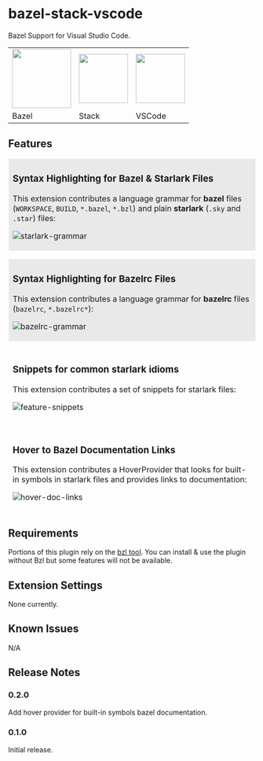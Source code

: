 # bazel-stack-vscode

Bazel Support for Visual Studio Code.

<table><tr>
<td><img src="https://upload.wikimedia.org/wikipedia/en/thumb/7/7d/Bazel_logo.svg/240px-Bazel_logo.svg.png" height="120"/></td>
<td><img src="https://user-images.githubusercontent.com/50580/78734740-486ba400-7906-11ea-89fa-f207544de185.png" height="100"/></td>
<td><img src="https://user-images.githubusercontent.com/29654835/27530004-e789a11e-5a13-11e7-8a34-870da7e678ac.PNG" height="100"/></td>
</tr><tr>
<td>Bazel</td>
<td>Stack</td>
<td>VSCode</td>
</tr></table>

## Features

<table border-collapse="collapse" style="margin: 1rem 0">
<tr><td style="border: 1px solid rgba(255,255,255,0.16); background-color: rgba(0,0,0,0.08)">

### Syntax Highlighting for Bazel & Starlark Files

This extension contributes a language grammar for **bazel** files (`WORKSPACE`, `BUILD`, `*.bazel`, `*.bzl`) and plain **starlark** (`.sky` and `.star`) files:

![starlark-grammar](https://user-images.githubusercontent.com/50580/87883685-38b03100-c9c6-11ea-88ac-04202a45abaf.png)

</tr></tr>
</table>

<table border-collapse="collapse" style="margin: 1rem 0">
<tr><td style="border: 1px solid rgba(255,255,255,0.16); background-color: rgba(0,0,0,0.08)">

### Syntax Highlighting for Bazelrc Files

This extension contributes a language grammar for **bazelrc** files (`bazelrc`, `*.bazelrc*`):

![bazelrc-grammar](https://user-images.githubusercontent.com/50580/87883685-38b03100-c9c6-11ea-88ac-04202a45abaf.png)

</tr></tr>
</table>

<table border-collapse="collapse" style="margin: 1rem 0">
<tr><td style="border: 1px solid rgba(255,255,255,0.16)">

### Snippets for common starlark idioms

This extension contributes a set of snippets for starlark files:

![feature-snippets](https://user-images.githubusercontent.com/50580/87883832-60ec5f80-c9c7-11ea-87a8-ec78e7214670.png)
</tr></tr>
</table>

<table border-collapse="collapse" style="margin: 1rem 0">
<tr><td style="border: 1px solid rgba(255,255,255,0.16)">

### Hover to Bazel Documentation Links

This extension contributes a HoverProvider that looks for built-in symbols in starlark files and provides links to documentation:

![hover-doc-links](https://user-images.githubusercontent.com/50580/87987703-4c2dcb80-ca9c-11ea-95f0-430b1d8856e7.gif)

</tr></tr>
</table>

## Requirements

Portions of this plugin rely on the [bzl tool](https://build.bzl.io).  You can
install & use the plugin without Bzl but some features will not be available.

## Extension Settings

None currently.

## Known Issues

N/A

## Release Notes

### 0.2.0

Add hover provider for built-in symbols bazel documentation.

### 0.1.0

Initial release.
